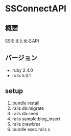 # SSConnectAPI

## 概要
SSをまとめるAPI

## バージョン
* ruby  2.4.0
* rails 5.0.1

## setup
1. bundle install
2. rails db:migrate
3. rails db:seed
4. rails sample:blog_insert
5. rails crawl:rss
6. bundle exec rails s
